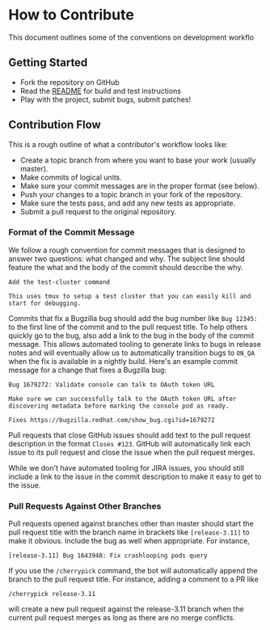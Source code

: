 # How to Contribute

This document outlines some of the conventions on development workflo

## Getting Started

- Fork the repository on GitHub
- Read the [README](README.md) for build and test instructions
- Play with the project, submit bugs, submit patches!

## Contribution Flow

This is a rough outline of what a contributor's workflow looks like:

- Create a topic branch from where you want to base your work (usually master).
- Make commits of logical units.
- Make sure your commit messages are in the proper format (see below).
- Push your changes to a topic branch in your fork of the repository.
- Make sure the tests pass, and add any new tests as appropriate.
- Submit a pull request to the original repository.


### Format of the Commit Message

We follow a rough convention for commit messages that is designed to answer two
questions: what changed and why. The subject line should feature the what and
the body of the commit should describe the why.

```
Add the test-cluster command

This uses tmux to setup a test cluster that you can easily kill and
start for debugging.
```

Commits that fix a Bugzilla bug should add the bug number like `Bug 12345: ` to
the first line of the commit and to the pull request title. To help others
quickly go to the bug, also add a link to the bug in the body of the commit
message. This allows automated tooling to generate links to bugs in release
notes and will eventually allow us to automatically transition bugs to `ON_QA`
when the fix is available in a nightly build. Here's an example commit message
for a change that fixes a Bugzilla bug:

```
Bug 1679272: Validate console can talk to OAuth token URL

Make sure we can successfully talk to the OAuth token URL after
discovering metadata before marking the console pod as ready.

Fixes https://bugzilla.redhat.com/show_bug.cgi?id=1679272
```

Pull requests that close GitHub issues should add text to the pull request
description in the format `Closes #123`. GitHub will automatically link each
issue to its pull request and close the issue when the pull request merges.

While we don't have automated tooling for JIRA issues, you should still include
a link to the issue in the commit description to make it easy to get to the issue.

### Pull Requests Against Other Branches

Pull requests opened against branches other than master should start the pull
request title with the branch name in brackets like `[release-3.11]` to make it
obvious. Include the bug as well when appropriate. For instance,

```
[release-3.11] Bug 1643948: Fix crashlooping pods query
```

If you use the `/cherrypick` command, the bot will automatically append the
branch to the pull request title. For instance, adding a comment to a PR like

```
/cherrypick release-3.11
```

will create a new pull request against the release-3.11 branch when the current
pull request merges as long as there are no merge conflicts.
